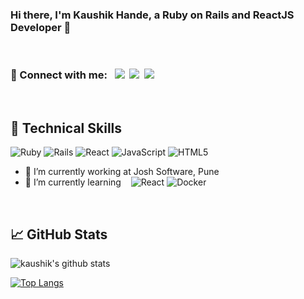 ### Hi there, I'm Kaushik Hande, a Ruby on Rails and ReactJS Developer 👋
<br>

### 🤝 Connect with me: &nbsp;&nbsp;<a href="https://www.linkedin.com/in/kaushik-hande-07854477/"><img src="https://img.shields.io/badge/linkedin-%230077B5.svg?&style=for-the-badge&logo=linkedin&logoColor=white" /></a>&nbsp;&nbsp;<a href="https://twitter.com/raphael7058"><img src="https://img.shields.io/badge/Twitter-1DA1F2?style=for-the-badge&logo=twitter&logoColor=white" /></a>&nbsp;&nbsp;<a href="https://dev.to/kaushikhande"><img src="https://img.shields.io/badge/dev.to-0A0A0A?style=for-the-badge&logo=devdotto&logoColor=white" /></a>&nbsp;&nbsp;
<br>

## 💼 Technical Skills

![Ruby](https://img.shields.io/badge/ruby-%23CC342D.svg?style=for-the-badge&logo=ruby&logoColor=white)
![Rails](https://img.shields.io/badge/rails-%23CC0000.svg?style=for-the-badge&logo=ruby-on-rails&logoColor=white)
![React](https://img.shields.io/badge/react-%2320232a.svg?style=for-the-badge&logo=react&logoColor=%2361DAFB)
![JavaScript](https://img.shields.io/badge/javascript-%23323330.svg?style=for-the-badge&logo=javascript&logoColor=%23F7DF1E)
![HTML5](https://img.shields.io/badge/html5-%23E34F26.svg?style=for-the-badge&logo=html5&logoColor=white)
<br>

- 🔭 I’m currently working at Josh Software, Pune
- 🌱 I’m currently learning &nbsp;&nbsp;
![React](https://img.shields.io/badge/react-%2320232a.svg?style=for-the-badge&logo=react&logoColor=%2361DAFB)
![Docker](https://img.shields.io/badge/docker-%230db7ed.svg?style=for-the-badge&logo=docker&logoColor=white)

<!-- - 👯 I’m looking to collaborate on ... -->
<!-- - 🤔 I’m looking for help with ... -->
<!-- - 💬 Ask me about ... -->
<!-- - 📫 How to reach me: ... -->
<!-- - 😄 Pronouns: ... -->
<!-- - ⚡ Fun fact: ... -->
<br>

## 📈 GitHub Stats 

![kaushik's github stats](https://github-readme-stats.vercel.app/api?username=kaushikhande)

[![Top Langs](https://github-readme-stats.vercel.app/api/top-langs/?username=kaushikhande&layout=compact)](https://github.com/kaushikhande)

